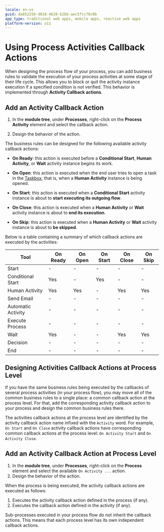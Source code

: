 ```yaml
---
locale: en-us
guid: da852258-d018-4628-b2bb-aec5fcc78c0b
app_type: traditional web apps, mobile apps, reactive web apps
platform-version: o11
---
```


# Using Process Activities Callback Actions

When designing the process flow of your process, you can add business rules to validate the execution of your process activities at some stage of their life cycle. This allows you to block or quit the activity instance execution if a specified condition is not verified. This behavior is implemented through **Activity Callback actions**.


## Add an Activity Callback Action

1. In the **module tree**, under **Processes**, right-click on the **Process Activity** element and select the callback action.

1. Design the behavior of the action.

The business rules can be designed for the following available activity callback actions:

* **On Ready**: this action is executed before a **Conditional Start**, **Human Activity**, or **Wait** activity instance begins its work.

* **On Open**: this action is executed when the end user tries to open a task in the [Taskbox](../intro.md#using-the-taskbox), that is, when a **Human Activity** instance is being opened.

* **On Start**: this action is executed when a **Conditional Start** activity instance is about to **start executing its outgoing flow**.

* **On Close**: this action is executed when a **Human Activity** or **Wait** activity instance is about to **end its execution**.

* **On Skip**: this action is executed when a **Human Activity** or **Wait** activity instance is about to **be skipped**.

Below is a table containing a summary of which callback actions are executed by the activities:

|Tool   | On Ready   | On Open   | On Start   | On Close   | On Skip   |
|----------|----------|----------|----------|----------|----------|
| Start|-|-|-|-|-|
| Conditional Start|Yes|-|Yes|-|-|
| Human Activity|Yes|Yes|-|Yes|Yes|
| Send Email|-|-|-|-|-|
| Automatic Activity|-|-|-|-|-|
| Execute Process|-|-|-|-|-|
| Wait|Yes|-|-|Yes|Yes|
| Decision|-|-|-|-|-|
| End|-|-|-|-|-|


## Designing Activities Callback Actions at Process Level

If you have the same business rules being executed by the callbacks of several process activities (in your process flow), you may move all of the common business rules to a single place: a common callback action at the process level. For that, add the corresponding activity callback action to your process and design the common business rules there.

<div class="info" markdown="1">

The activities callback actions at the process level are identified by the activity callback action name infixed with the `Activity` word. For example, `On Start` and `On Close` activity callback actions have corresponding common callback actions at the process level: `On Activity Start` and `On Activity Close`.

</div>


## Add an Activity Callback Action at Process Level

1. In the **module tree**, under **Processes**, right-click on the **Process** element and select the available `On Activity ...` action.
1. Design the behavior of the action.

When the process is being executed, the activity callback actions are executed as follows:

1. Executes the activity callback action defined in the process (if any).
1. Executes the callback action defined in the activity (if any).

<div class="warning" markdown="1">

Sub-processes executed in your process flow do not inherit the callback actions. This means that each process level has its own independent callback actions.

</div>
